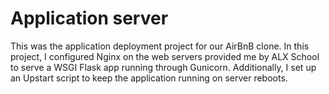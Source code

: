 # Application server

This was the application deployment project for our AirBnB clone. In this
project, I configured Nginx on the web servers provided me by ALX School
to serve a WSGI Flask app running through Gunicorn. Additionally, I set up an
Upstart script to keep the application running on server reboots.
